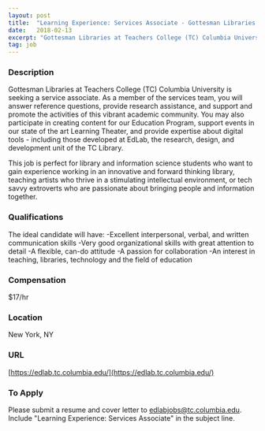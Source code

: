 ```yaml
---
layout: post
title:  "Learning Experience: Services Associate - Gottesman Libraries, Teachers College Columbia University "
date:   2018-02-13
excerpt: "Gottesman Libraries at Teachers College (TC) Columbia University is seeking a service associate. As a member of the services team, you will answer reference questions, provide research assistance, and support and promote the activities of this vibrant academic community. You may also participate in creating content for our Education Program,..."
tag: job
---
```


### Description   

Gottesman Libraries at Teachers College (TC) Columbia University is seeking a service associate. As a member of the services team, you will answer reference questions, provide research assistance, and support and promote the activities of this vibrant academic community.  You may also participate in creating content for our Education Program, support events in our state of the art Learning Theater, and provide expertise about digital tools - including those developed at EdLab, the research, design, and development unit of the TC Library. 

This job is perfect for library and information science students who want to gain experience working in an innovative and forward thinking library, teaching artists who thrive in a stimulating intellectual environment, or tech savvy extroverts who are passionate about bringing people and information together.




### Qualifications   

The ideal candidate will have:
-Excellent interpersonal, verbal, and written communication skills
-Very good organizational skills with great attention to detail
-A flexible, can-do attitude
-A passion for collaboration
-An interest in teaching, libraries, technology and the field of education



### Compensation   

$17/hr


### Location   

New York, NY


### URL   

[https://edlab.tc.columbia.edu/](https://edlab.tc.columbia.edu/)

### To Apply   

Please submit a resume and cover letter to edlabjobs@tc.columbia.edu.  Include "Learning Experience: Services Associate" in the subject line.





